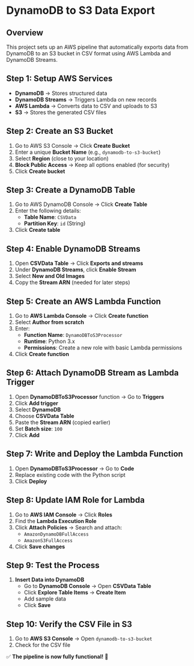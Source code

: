 # DynamoDB to S3 Data Export

## Overview
This project sets up an AWS pipeline that automatically exports data from DynamoDB to an S3 bucket in CSV format using AWS Lambda and DynamoDB Streams.

## Step 1: Setup AWS Services
- **DynamoDB** → Stores structured data
- **DynamoDB Streams** → Triggers Lambda on new records
- **AWS Lambda** → Converts data to CSV and uploads to S3
- **S3** → Stores the generated CSV files

## Step 2: Create an S3 Bucket
1. Go to AWS S3 Console → Click **Create Bucket**
2. Enter a unique **Bucket Name** (e.g., `dynamodb-to-s3-bucket`)
3. Select **Region** (close to your location)
4. **Block Public Access** → Keep all options enabled (for security)
5. Click **Create bucket**

## Step 3: Create a DynamoDB Table
1. Go to AWS DynamoDB Console → Click **Create Table**
2. Enter the following details:
   - **Table Name**: `CSVData`
   - **Partition Key**: `id` (String)
3. Click **Create table**

## Step 4: Enable DynamoDB Streams
1. Open **CSVData Table** → Click **Exports and streams**
2. Under **DynamoDB Streams**, click **Enable Stream**
3. Select **New and Old Images**
4. Copy the **Stream ARN** (needed for later steps)

## Step 5: Create an AWS Lambda Function
1. Go to **AWS Lambda Console** → Click **Create function**
2. Select **Author from scratch**
3. Enter:
   - **Function Name**: `DynamoDBToS3Processor`
   - **Runtime**: Python 3.x
   - **Permissions**: Create a new role with basic Lambda permissions
4. Click **Create function**

## Step 6: Attach DynamoDB Stream as Lambda Trigger
1. Open **DynamoDBToS3Processor** function → Go to **Triggers**
2. Click **Add trigger**
3. Select **DynamoDB**
4. Choose **CSVData Table**
5. Paste the **Stream ARN** (copied earlier)
6. Set **Batch size**: `100`
7. Click **Add**

## Step 7: Write and Deploy the Lambda Function
1. Open **DynamoDBToS3Processor** → Go to **Code**
2. Replace existing code with the Python script
3. Click **Deploy**

## Step 8: Update IAM Role for Lambda
1. Go to **AWS IAM Console** → Click **Roles**
2. Find the **Lambda Execution Role**
3. Click **Attach Policies** → Search and attach:
   - `AmazonDynamoDBFullAccess`
   - `AmazonS3FullAccess`
4. Click **Save changes**

## Step 9: Test the Process
1. **Insert Data into DynamoDB**
   - Go to **DynamoDB Console** → Open **CSVData Table**
   - Click **Explore Table Items** → **Create Item**
   - Add sample data
   - Click **Save**

## Step 10: Verify the CSV File in S3
1. Go to **AWS S3 Console** → Open `dynamodb-to-s3-bucket`
2. Check for the CSV file

✅ **The pipeline is now fully functional!** 🎉

